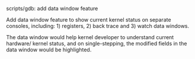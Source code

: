 
scripts/gdb: add data window feature

Add data window feature to show current kernel status
on separate consoles, including: 1) registers, 2) back
trace and 3) watch data windows.

The data window would help kernel developer to understand
current hardware/ kernel status, and on single-stepping, the
modified fields in the data window would be highlighted.
